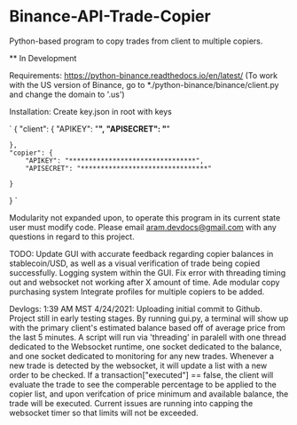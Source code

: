 # Binance-API-Trade-Copier
Python-based program to copy trades from client to multiple copiers. 

** In Development

Requirements:
https://python-binance.readthedocs.io/en/latest/
(To work with the US version of Binance, go to *./python-binance/binance/client.py and change the domain to '.us')

Installation:
Create key.json in root with keys

`
{
    "client": {
        "APIKEY": "********************************",
        "APISECRET": "********************************"

    },
    "copier": {
        "APIKEY": "********************************",
        "APISECRET": "********************************"

    }

}
`

Modularity not expanded upon, to operate this program in its current state user must modify code. Please email aram.devdocs@gmail.com with any questions in regard to this project.

TODO: 
Update GUI with accurate feedback regarding copier balances in stablecoin/USD, as well as a visual verification of trade being copied successfully. 
Logging system within the GUI.
Fix error with threading timing out and websocket not working after X amount of time. 
Ade modular copy purchasing system
Integrate profiles for multiple copiers to be added.





Devlogs:
1:39 AM MST 4/24/2021:
Uploading initial commit to Github. Project still in early testing stages. By running gui.py, a terminal will show up with the primary client's estimated balance based off of average price from the last 5 minutes. A script will run via 'threading' in paralell with  one thread dedicated to the Websocket runtime, one socket dedicated to the balance, and one socket dedicated to monitoring for any new trades. Whenever a new trade is detected by the websocket, it will update a list with a new order to be checked. If a transaction["executed"] == false, the client will evaluate the trade to see the comperable percentage to be applied to the copier list, and upon verifcation of price minimum and available balance, the trade will be executed. Current issues are running into capping the websocket timer so that limits will not be exceeded. 


